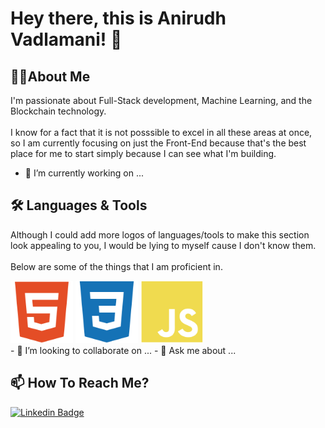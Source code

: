 # Hey there, this is Anirudh Vadlamani! 👋

## 👨‍💻About Me
I'm passionate about Full-Stack development, Machine Learning, and the Blockchain technology. <br><br>
I know for a fact that it is not posssible to excel in all these areas at once, <br> 
so I am currently focusing on just the Front-End because that's the best <br>
place for me to start simply because I can see what I'm building. <br>

- 🔭 I’m currently working on ...
## 🛠️ Languages & Tools 
Although I could add more logos of languages/tools to make this section <br>
look appealing to you, I would be lying to myself cause I don't know them. <br><br>
Below are some of the things that I am proficient in.
<div>
  <img src="https://github.com/devicons/devicon/blob/master/icons/html5/html5-plain.svg" alt="Logo of HTML5" width="100">
  <img src="https://github.com/devicons/devicon/blob/master/icons/css3/css3-plain.svg" alt="Logo of CSS3" width="100">
  <img src="https://github.com/devicons/devicon/blob/master/icons/javascript/javascript-plain.svg" alt="Logo of JavaScript" width="100">
</div>  
- 👯 I’m looking to collaborate on ...
- 💬 Ask me about ...

## 📫 How To Reach Me?
[![Linkedin Badge](https://img.shields.io/badge/LinkedIn-0077B5?style=for-the-badge&logo=linkedin&logoColor=white)](https://www.linkedin.com/in/anirudh-vadlamani/)
